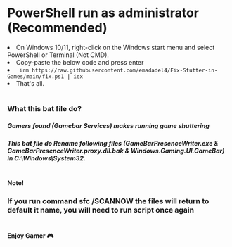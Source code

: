 


<h1>PowerShell run as administrator (Recommended) </h1>
<li>On Windows 10/11, right-click on the Windows start menu and select PowerShell or Terminal (Not CMD).</li>
<li>Copy-paste the below code and press enter</li>

<li><code> irm https://raw.githubusercontent.com/emadadel4/Fix-Stutter-in-Games/main/fix.ps1 | iex </code></li>
<li>That's all.</li>


<h1></h1>
<h3>What this bat file do?</h3>
<h5>Gamers found (Gamebar Services) makes running game shuttering</h5>
<h5>This bat file do Rename following files
(GameBarPresenceWriter.exe & GameBarPresenceWriter.proxy.dll.bak & Windows.Gaming.UI.GameBar) in C:\Windows\System32.</h5>
<h1></h1>

<h4>Note!</h4>
<h3>If you run command sfc /SCANNOW the files will return to default it name, you will need to run script once again</h3>
<h1></h1>

<h4>Enjoy Gamer 🎮</h4>
